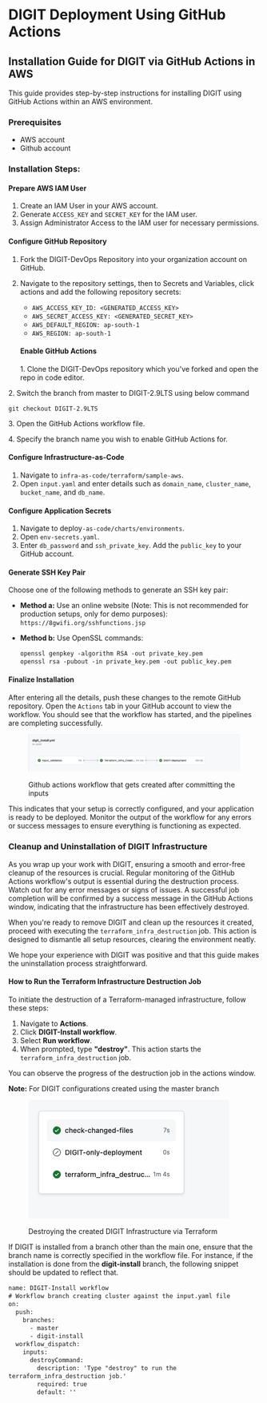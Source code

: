 # DIGIT Deployment Using GitHub Actions

## Installation Guide for DIGIT via GitHub Actions in AWS

This guide provides step-by-step instructions for installing DIGIT using GitHub Actions within an AWS environment.

### Prerequisites

* AWS account
* Github account

### Installation Steps:

#### Prepare AWS IAM User

1. Create an IAM User in your AWS account.
2. Generate `ACCESS_KEY` and `SECRET_KEY` for the IAM user.
3. Assign Administrator Access to the IAM user for necessary permissions.

#### Configure GitHub Repository

1. Fork the DIGIT-DevOps Repository into your organization account on GitHub.
2.  Navigate to the repository settings, then to Secrets and Variables, click actions and add the following repository secrets:

    * `AWS_ACCESS_KEY_ID: <GENERATED_ACCESS_KEY>`
    * `AWS_SECRET_ACCESS_KEY: <GENERATED_SECRET_KEY>`
    * `AWS_DEFAULT_REGION: ap-south-1`
    * `AWS_REGION: ap-south-1`

    #### Enable GitHub Actions

    &#x20; 1\.   Clone the DIGIT-DevOps repository which you've forked and open the repo in code editor.&#x20;

&#x20;         2\.  Switch  the branch from master to DIGIT-2.9LTS using below command&#x20;

```
git checkout DIGIT-2.9LTS
```

&#x20;        3\.   Open the GitHub Actions workflow file.

&#x20;        4\.  Specify the branch name you wish to enable GitHub Actions for.

#### Configure Infrastructure-as-Code

1. Navigate to `infra-as-code/terraform/sample-aws`.
2. Open `input.yaml` and enter details such as `domain_name`, `cluster_name`, `bucket_name`, and `db_name`.

#### Configure Application Secrets

1. Navigate to deploy`-as-code/charts/environments`.
2. Open `env-secrets.yaml`.
3. Enter `db_password` and `ssh_private_key`. Add the `public_key` to your GitHub account.

#### Generate SSH Key Pair

Choose one of the following methods to generate an SSH key pair:

* **Method a:** Use an online website (Note: This is not recommended for production setups, only for demo purposes): `https://8gwifi.org/sshfunctions.jsp`
*   **Method b:** Use OpenSSL commands:

    ```
    openssl genpkey -algorithm RSA -out private_key.pem
    openssl rsa -pubout -in private_key.pem -out public_key.pem
    ```

#### Finalize Installation

After entering all the details, push these changes to the remote GitHub repository. Open the `Actions` tab in your GitHub account to view the workflow. You should see that the workflow has started, and the pipelines are completing successfully.

<figure><img src="../../../.gitbook/assets/Screenshot 2024-03-06 at 12.55.10 PM.png" alt=""><figcaption><p>Github actions workflow that gets created after committing the inputs</p></figcaption></figure>

This indicates that your setup is correctly configured, and your application is ready to be deployed. Monitor the output of the workflow for any errors or success messages to ensure everything is functioning as expected.

### Cleanup and Uninstallation of DIGIT Infrastructure

As you wrap up your work with DIGIT, ensuring a smooth and error-free cleanup of the resources is crucial. Regular monitoring of the GitHub Actions workflow's output is essential during the destruction process. Watch out for any error messages or signs of issues. A successful job completion will be confirmed by a success message in the GitHub Actions window, indicating that the infrastructure has been effectively destroyed.

When you're ready to remove DIGIT and clean up the resources it created, proceed with executing the `terraform_infra_destruction` job. This action is designed to dismantle all setup resources, clearing the environment neatly.

We hope your experience with DIGIT was positive and that this guide makes the uninstallation process straightforward.

#### How to Run the Terraform Infrastructure Destruction Job

To initiate the destruction of a Terraform-managed infrastructure, follow these steps:

1. Navigate to **Actions**.
2. Click **DIGIT-Install workflow**.
3. Select **Run workflow**.
4. When prompted, type **"destroy"**. This action starts the `terraform_infra_destruction` job.

You can observe the progress of the destruction job in the actions window.

**Note:** For DIGIT configurations created using the master branch

<figure><img src="../../../.gitbook/assets/Screenshot 2024-03-07 at 11.13.55 AM.png" alt=""><figcaption><p>Destroying the created DIGIT Infrastructure via Terraform</p></figcaption></figure>

If DIGIT is installed from a branch other than the main one, ensure that the branch name is correctly specified in the workflow file. For instance, if the installation is done from the **digit-install** branch, the following snippet should be updated to reflect that.

```github-actions-workflow
name: DIGIT-Install workflow
# Workflow branch creating cluster against the input.yaml file  
on:
  push:
    branches:
      - master
      - digit-install
  workflow_dispatch:
    inputs:
      destroyCommand:
        description: 'Type "destroy" to run the terraform_infra_destruction job.'
        required: true
        default: ''  
```

&#x20;

